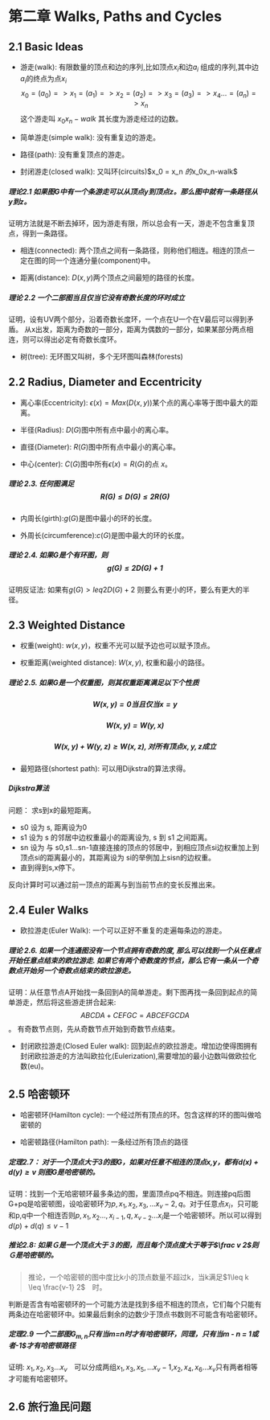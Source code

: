 # 第二章 Walks, Paths and Cycles

## 2.1 Basic Ideas

- 游走(walk): 有限数量的顶点和边的序列,比如顶点$x_i$和边$a_i$ 组成的序列,其中边$a_i$的终点为点$x_i$
$$x_0 =(a_0)=> x_1 =(a_1)=> x_2 =(a_2)=> x_3 =(a_3)=> x_4 ... =(a_n)=> x_n  $$
这个游走叫 $x_0x_n-walk$ 其长度为游走经过的边数。

- 简单游走(simple walk): 没有重复边的游走。

- 路径(path): 没有重复顶点的游走。

- 封闭游走(closed walk): 又叫环(circuits)$x_0 = x_n $的$x_0x_n-walk$

##### 理论2.1 如果图G中有一个条游走可以从顶点y到顶点z。那么图中就有一条路径从y到z。

证明方法就是不断去掉环，因为游走有限，所以总会有一天，游走不包含重复顶点，得到一条路径。

- 相连(connected): 两个顶点之间有一条路径，则称他们相连。相连的顶点一定在图的同一个连通分量(component)中。

- 距离(distance): $D(x, y)$两个顶点之间最短的路径的长度。

##### 理论 2.2 一个二部图当且仅当它没有奇数长度的环时成立
证明，设有UV两个部分，沿着奇数长度环，一个点在U一个在V最后可以得到矛盾。
从x出发，距离为奇数的一部分，距离为偶数的一部分，如果某部分两点相连，则可以得出必定有奇数长度环。

- 树(tree): 无环图又叫树，多个无环图叫森林(forests)

## 2.2 Radius, Diameter and Eccentricity 
- 离心率(Eccentricity): $\epsilon(x) = Max(D(x,y))$某个点的离心率等于图中最大的距离。

- 半径(Radius): $D(G)$图中所有点中最小的离心率。

- 直径(Diameter): $R(G)$图中所有点中最小的离心率。

- 中心(center): $C(G)$图中所有$\epsilon(x) = R(G)$的点 $x$。

##### 理论 2.3. 任何图满足 $$R(G) \leq D(G) \leq 2R(G)$$

- 内周长(girth):$g(G)$是图中最小的环的长度。

- 外周长(circumference):$c(G)$是图中最大的环的长度。

##### 理论 2.4. 如果G是个有环图，则 $$g(G) \leq 2D(G) + 1$$

证明反证法: 如果有$g(G) > leq2D(G) + 2$ 则要么有更小的环，要么有更大的半径。

## 2.3 Weighted Distance

- 权重(weight): $w(x, y)$，权重不光可以赋予边也可以赋予顶点。

- 权重距离(weighted distance): $W(x, y)$, 权重和最小的路径。

##### 理论 2.5. 如果G是一个权重图，则其权重距离满足以下个性质
##### $$ W(x, y) = 0 当且仅当 x = y $$ 
##### $$ W(x, y) = W(y, x) $$
##### $$ W(x, y) + W(y, z) \geq W(x, z), 对所有顶点 x, y, z 成立 $$

- 最短路径(shortest path): 可以用Dijkstra的算法求得。

##### Dijkstra算法

问题： 求s到x的最短距离。
- s0 设为 s, 距离设为0
- s1 设为 s 的邻居中边权重最小的距离设为, s 到 s1 之间距离。
- sn 设为 与 s0,s1...sn-1直接连接的顶点的邻居中，到相应顶点si边权重加上到顶点si的距离最小的，其距离设为 si的举例加上sisn的边权重。
- 直到得到s,x停下。

反向计算时可以通过前一顶点的距离与到当前节点的变长反推出来。

## 2.4 Euler Walks

- 欧拉游走(Euler Walk): 一个可以正好不重复的走遍每条边的游走。

##### 理论 2.6. 如果一个连通图没有一个节点拥有奇数的度, 那么可以找到一个从任意点开始任意点结束的欧拉游走. 如果它有两个奇数度的节点，那么它有一条从一个奇数点开始另一个奇数点结束的欧拉游走。

证明：从任意节点A开始找一条回到A的简单游走。剩下图再找一条回到起点的简单游走，然后将这些游走拼合起来:
$$ABCDA + CEFGC = ABCEFGCDA $$。
有奇数节点则，先从奇数节点开始到奇数节点结束。

- 封闭欧拉游走(Closed Euler walk): 回到起点的欧拉游走。增加边使得图拥有封闭欧拉游走的方法叫欧拉化(Eulerization),需要增加的最小边数叫做欧拉化数(eu)。

## 2.5 哈密顿环

- 哈密顿环(Hamilton cycle): 一个经过所有顶点的环。包含这样的环的图叫做哈密顿的

- 哈密顿路径(Hamilton path): 一条经过所有顶点的路径

##### 定理2.7： 对于一个顶点大于3的图G，如果对任意不相连的顶点x,y，都有$d(x) + d(y) \geq v$ 则图G是哈密顿的。

证明：找到一个无哈密顿环最多条边的图，里面顶点pq不相连。则连接pq后图G+pq是哈密顿图，设哈密顿环为$p,x_1,x_2,x_3, ... x_v-2,q$。对于任意点$x_i$，只可能和p,q中一个相连否则$p,x_1,x_2...,x_{i-1}, q, x_{v-2} ... x_i$是一个哈密顿环。所以可以得到$d(p) + d(q) \leq v -1$

##### 推论2.8: 如果Ｇ是一个顶点大于３的图，而且每个顶点度大于等于$\frac v 2$则Ｇ是哈密顿的。

> 推论，一个哈密顿的图中度比k小的顶点数量不超过k，当k满足$1\leq k \leq \frac{v-1} 2$　时。

判断是否含有哈密顿环的一个可能方法是找到多组不相连的顶点，它们每个只能有两条边在哈密顿环中。如果最后剩余的边数少于顶点书数则不可能含有哈密顿环。

##### 定理2.9 一个二部图$G_{m,n}只有当$m=n$时才有哈密顿环，同理，只有当$m - n = 1或者-1$才有哈密顿路径

证明: $x_1,x_2,x_3...x_v$　可以分成两组$x_1,x_3,x_5,...x_v-1$,$x_2,x_4,x_6...x_v$只有两者相等才可能有哈密顿环。

## 2.6 旅行渔民问题
